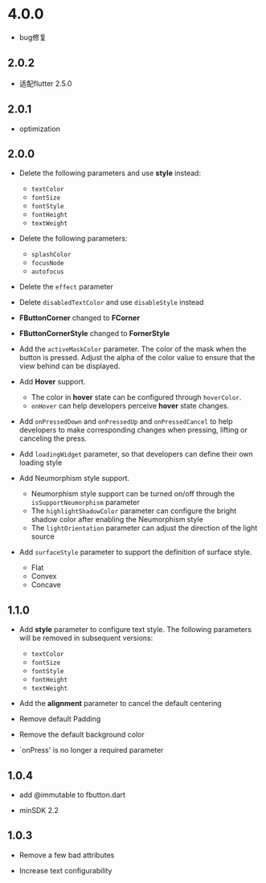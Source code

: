# 4.0.0

* bug修复

## 2.0.2

* 适配flutter 2.5.0

## 2.0.1

- optimization

## 2.0.0

- Delete the following parameters and use **style** instead:
    - `textColor`
    - `fontSize`
    - `fontStyle`
    - `fontHeight`
    - `textWeight`

- Delete the following parameters:
    - `splashColor`
    - `focusNode`
    - `autofocus`
    
- Delete the `effect` parameter
    
- Delete `disabledTextColor` and use `disableStyle` instead

- **FButtonCorner**  changed to **FCorner**

- **FButtonCornerStyle**  changed to  **FornerStyle** 

- Add the `activeMaskColor` parameter. The color of the mask when the button is pressed. Adjust the alpha of the color value to ensure that the view behind can be displayed.

- Add **Hover** support.
    - The color in **hover** state can be configured through `hoverColor`.
    - `onHover` can help developers perceive **hover** state changes.
    
- Add `onPressedDown` and `onPressedUp` and `onPressedCancel` to help developers to make corresponding changes when pressing, lifting or canceling the press.

- Add `loadingWidget` parameter, so that developers can define their own loading style

- Add Neumorphism style support.
    - Neumorphism style support can be turned on/off through the `isSupportNeumorphism` parameter
    - The `highlightShadowColor` parameter can configure the bright shadow color after enabling the Neumorphism style
    - The `lightOrientation` parameter can adjust the direction of the light source
    
- Add `surfaceStyle` parameter to support the definition of surface style.
    - Flat
    - Convex
    - Concave
   

## 1.1.0

- Add  **style**  parameter to configure text style. The following parameters will be removed in subsequent versions:
    - `textColor`
    - `fontSize`
    - `fontStyle`
    - `fontHeight`
    - `textWeight`

- Add the  **alignment**  parameter to cancel the default centering

- Remove default Padding

- Remove the default background color

- `onPress' is no longer a required parameter

## 1.0.4

- add @immutable to fbutton.dart

- minSDK 2.2

## 1.0.3

- Remove a few bad attributes

- Increase text configurability




